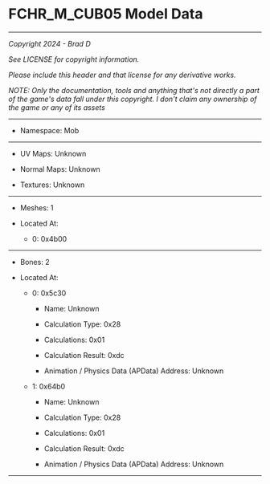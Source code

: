 # FCHR_M_CUB05 Model Data

---

*Copyright 2024 - Brad D*

*See LICENSE for copyright information.*

*Please include this header and that license for any derivative works.*

*NOTE: Only the documentation, tools and anything that's not directly a part of the game's data fall under this copyright. I don't claim any ownership of the game or any of its assets*

---

* Namespace: Mob

---

* UV Maps: Unknown

* Normal Maps: Unknown

* Textures: Unknown

---

* Meshes: 1

* Located At:

  * 0: 0x4b00

---

* Bones: 2

* Located At:

  * 0: 0x5c30

    * Name: Unknown

    * Calculation Type: 0x28

    * Calculations: 0x01

    * Calculation Result: 0xdc

    * Animation / Physics Data (APData) Address: Unknown

  * 1: 0x64b0

    * Name: Unknown

    * Calculation Type: 0x28

    * Calculations: 0x01

    * Calculation Result: 0xdc

    * Animation / Physics Data (APData) Address: Unknown

---

